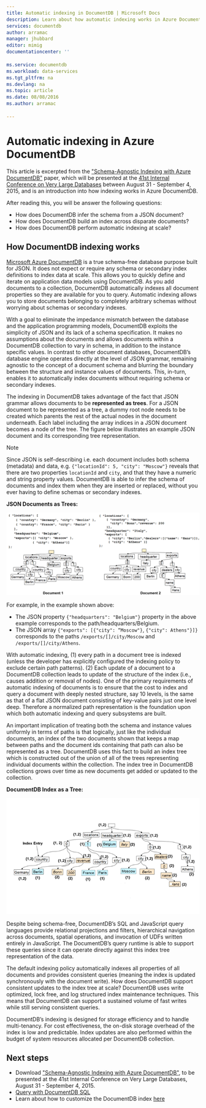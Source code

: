 ```yaml
---
title: Automatic indexing in DocumentDB | Microsoft Docs
description: Learn about how automatic indexing works in Azure DocumentDB.
services: documentdb
author: arramac
manager: jhubbard
editor: mimig
documentationcenter: ''

ms.service: documentdb
ms.workload: data-services
ms.tgt_pltfrm: na
ms.devlang: na
ms.topic: article
ms.date: 08/08/2016
ms.author: arramac

---
```

# Automatic indexing in Azure DocumentDB
This article is excerpted from the ["Schema-Agnostic Indexing with Azure DocumentDB"](http://www.vldb.org/pvldb/vol8/p1668-shukla.pdf) paper, which will be presented at the [41st Internal Conference on Very Large Databases](http://www.vldb.org/2015/) between August 31 - September 4, 2015, and is an introduction into how indexing works in Azure DocumentDB. 

After reading this, you will be answer the following questions:

* How does DocumentDB infer the schema from a JSON document?
* How does DocumentDB build an index across disparate documents?
* How does DocumentDB perform automatic indexing at scale?

## <a id="HowDocumentDBIndexingWorks"></a> How DocumentDB indexing works
[Microsoft Azure DocumentDB](https://azure.microsoft.com/services/documentdb/) is a true schema-free database purpose built for JSON. It does not expect or require any schema or secondary index definitions to index data at scale. This allows you to quickly define and iterate on application data models using DocumentDB. As you add documents to a collection, DocumentDB automatically indexes all document properties so they are available for you to query. Automatic indexing allows you to store documents belonging to completely arbitrary schemas without worrying about schemas or secondary indexes.

With a goal to eliminate the impedance mismatch between the database and the application programming models, DocumentDB exploits the simplicity of JSON and its lack of a schema specification. It makes no assumptions about the documents and allows documents within a DocumentDB collection to vary in schema, in addition to the instance specific values. In contrast to other document databases, DocumentDB’s database engine operates directly at the level of JSON grammar, remaining agnostic to the concept of a document schema and blurring the boundary between the structure and instance values of documents. This, in-turn, enables it to automatically index documents without requiring schema or secondary indexes.

The indexing in DocumentDB takes advantage of the fact that JSON grammar allows documents to be **represented as trees**. For a JSON document to be represented as a tree, a dummy root node needs to be created which parents the rest of the actual nodes in the document underneath. Each label including the array indices in a JSON document becomes a node of the tree. The figure below illustrates an example JSON document and its corresponding tree representation.

> [!NOTE]
> Since JSON is self-describing i.e. each document includes both schema (metadata) and data, e.g. `{"locationId": 5, "city": "Moscow"}` reveals that there are two properties `locationId` and `city`, and that they have a numeric and string property values. DocumentDB is able to infer the schema of documents and index them when they are inserted or replaced, without you ever having to define schemas or secondary indexes.
> 
> 

**JSON Documents as Trees:**

![Documents as Trees](media/documentdb-indexing/DocumentsAsTrees.png)

For example, in the example shown above:

* The JSON property `{"headquarters": "Belgium"}` property in the above example corresponds to the path/headquarters/Belgium.
* The JSON array `{"exports": [{"city": “Moscow"}`, `{"city": Athens"}]}` corresponds to the paths `/exports/[]/city/Moscow` and `/exports/[]/city/Athens`.

With automatic indexing, (1) every path in a document tree is indexed (unless the developer has explicitly configured the indexing policy to exclude certain path patterns). (2) Each update of a document to a DocumentDB collection leads to update of the structure of the index (i.e., causes addition or removal of nodes). One of the primary requirements of automatic indexing of documents is to ensure that the cost to index and query a document with deeply nested structure, say 10 levels, is the same as that of a flat JSON document consisting of key-value pairs just one level deep. Therefore a normalized path representation is the foundation upon which both automatic indexing and query subsystems are built.

An important implication of treating both the schema and instance values uniformly in terms of paths is that logically, just like the individual documents, an index of the two documents shown that keeps a map between paths and the document ids containing that path can also be represented as a tree. DocumentDB uses this fact to build an index tree which is constructed out of the union of all of the trees representing individual documents within the collection. The index tree in DocumentDB collections grows over time as new documents get added or updated to the collection.

**DocumentDB Index as a Tree:**

![Index as a Tree](media/documentdb-indexing/IndexAsTree.png)

Despite being schema-free, DocumentDB’s SQL and JavaScript query languages provide relational projections and filters, hierarchical navigation across documents, spatial operations, and invocation of UDFs written entirely in JavaScript. The DocumentDB’s query runtime is able to support these queries since it can operate directly against this index tree representation of the data.

The default indexing policy automatically indexes all properties of all documents and provides consistent queries (meaning the index is updated synchronously with the document write). How does DocumentDB support consistent updates to the index tree at scale? DocumentDB uses write optimized, lock free, and log structured index maintenance techniques. This means that DocumentDB can support a sustained volume of fast writes while still serving consistent queries. 

DocumentDB’s indexing is designed for storage efficiency and to handle multi-tenancy. For cost effectiveness, the on-disk storage overhead of the index is low and predictable. Index updates are also performed within the budget of system resources allocated per DocumentDB collection.

## <a name="NextSteps"></a> Next steps
* Download ["Schema-Agnostic Indexing with Azure DocumentDB"](http://www.vldb.org/pvldb/vol8/p1668-shukla.pdf), to be presented at the 41st Internal Conference on Very Large Databases, August 31 - September 4, 2015.
* [Query with DocumentDB SQL](documentdb-sql-query.md)
* Learn about how to customize the DocumentDB index [here](documentdb-indexing-policies.md)

